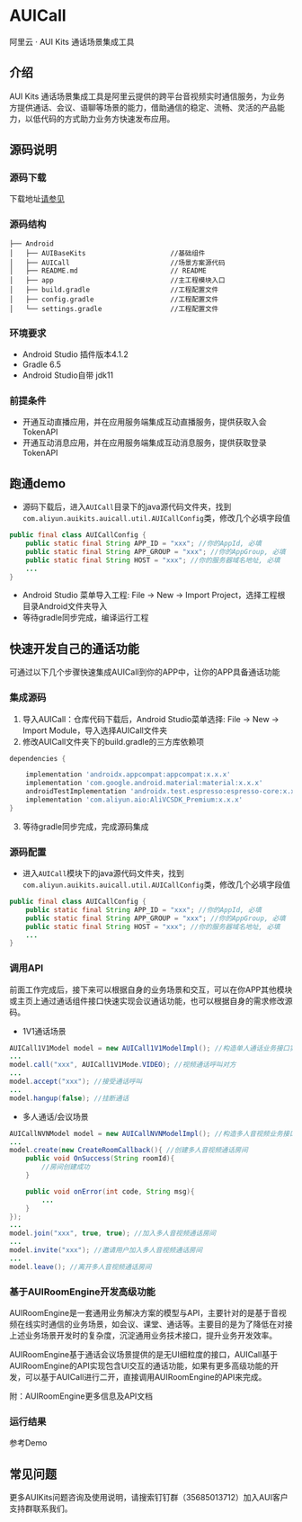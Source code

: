 # AUICall
阿里云 · AUI Kits 通话场景集成工具

## 介绍
AUI Kits 通话场景集成工具是阿里云提供的跨平台音视频实时通信服务，为业务方提供通话、会议、语聊等场景的能力，借助通信的稳定、流畅、灵活的产品能力，以低代码的方式助力业务方快速发布应用。


## 源码说明

### 源码下载
下载地址[请参见](https://github.com/MediaBox-AUIKits/AUICall/tree/main/iOS)

### 源码结构
```
├── Android
│   ├── AUIBaseKits                     //基础组件
│   ├── AUICall                         //场景方案源代码
│   ├── README.md                       // README
│   ├── app                             //主工程模块入口
│   ├── build.gradle                    //工程配置文件
│   ├── config.gradle                   //工程配置文件
│   └── settings.gradle                 //工程配置文件
```

### 环境要求
- Android Studio 插件版本4.1.2
- Gradle 6.5
- Android Studio自带 jdk11

### 前提条件
- 开通互动直播应用，并在应用服务端集成互动直播服务，提供获取入会TokenAPI
- 开通互动消息应用，并在应用服务端集成互动消息服务，提供获取登录TokenAPI


## 跑通demo

- 源码下载后，进入`AUICall`目录下的java源代码文件夹，找到`com.aliyun.auikits.auicall.util.AUICallConfig`类，修改几个必填字段值

```java
public final class AUICallConfig {
    public static final String APP_ID = "xxx"; //你的AppId, 必填
    public static final String APP_GROUP = "xxx"; //你的AppGroup, 必填
    public static final String HOST = "xxx"; //你的服务器域名地址, 必填
    ...
}

``` 
- Android Studio 菜单导入工程: File -> New -> Import Project，选择工程根目录Android文件夹导入
- 等待gradle同步完成，编译运行工程

## 快速开发自己的通话功能
可通过以下几个步骤快速集成AUICall到你的APP中，让你的APP具备通话功能

### 集成源码
1. 导入AUICall：仓库代码下载后，Android Studio菜单选择: File -> New -> Import Module，导入选择AUICall文件夹
2. 修改AUICall文件夹下的build.gradle的三方库依赖项

```gradle
dependencies {

    implementation 'androidx.appcompat:appcompat:x.x.x'                     //修改x.x.x为你工程适配的版本
    implementation 'com.google.android.material:material:x.x.x'             //修改x.x.x为你工程适配的版本
    androidTestImplementation 'androidx.test.espresso:espresso-core:x.x.x'  //修改x.x.x为你工程适配的版本
    implementation 'com.aliyun.aio:AliVCSDK_Premium:x.x.x'                  //修改x.x.x为你工程适配的版本
}
```
3. 等待gradle同步完成，完成源码集成

### 源码配置

- 进入`AUICall`模块下的java源代码文件夹，找到`com.aliyun.auikits.auicall.util.AUICallConfig`类，修改几个必填字段值

```java
public final class AUICallConfig {
    public static final String APP_ID = "xxx"; //你的AppId, 必填
    public static final String APP_GROUP = "xxx"; //你的AppGroup, 必填
    public static final String HOST = "xxx"; //你的服务器域名地址, 必填
    ...
}
```

### 调用API
前面工作完成后，接下来可以根据自身的业务场景和交互，可以在你APP其他模块或主页上通过通话组件接口快速实现会议通话功能，也可以根据自身的需求修改源码。

- 1V1通话场景
```java
AUICall1V1Model model = new AUICall1V1ModelImpl(); //构造单人通话业务接口实例
...
model.call("xxx", AUICall1V1Mode.VIDEO); //视频通话呼叫对方
...
model.accept("xxx"); //接受通话呼叫
...
model.hangup(false); //挂断通话

```

- 多人通话/会议场景
```java
AUICallNVNModel model = new AUICallNVNModelImpl(); //构造多人音视频业务接口实例
...
model.create(new CreateRoomCallback(){ //创建多人音视频通话房间
    public void OnSuccess(String roomId){
        //房间创建成功
    }

    public void onError(int code, String msg){
        ...
    }
});
...
model.join("xxx", true, true); //加入多人音视频通话房间
...
model.invite("xxx"); //邀请用户加入多人音视频通话房间
...
model.leave(); //离开多人音视频通话房间
```

### 基于AUIRoomEngine开发高级功能
AUIRoomEngine是一套通用业务解决方案的模型与API，主要针对的是基于音视频在线实时通信的业务场景，如会议、课堂、通话等。主要目的是为了降低在对接上述业务场景开发时的复杂度，沉淀通用业务技术接口，提升业务开发效率。

AUIRoomEngine基于通话会议场景提供的是无UI细粒度的接口，AUICall基于AUIRoomEngine的API实现包含UI交互的通话功能，如果有更多高级功能的开发，可以基于AUICall进行二开，直接调用AUIRoomEngine的API来完成。

附：AUIRoomEngine更多信息及API文档

### 运行结果
参考Demo

## 常见问题
更多AUIKits问题咨询及使用说明，请搜索钉钉群（35685013712）加入AUI客户支持群联系我们。